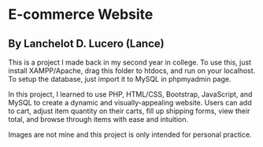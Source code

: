 # E-commerce Website
## By Lanchelot D. Lucero (Lance)

This is a project I made back in my second year in college. To use this, just install XAMPP/Apache, drag this folder to htdocs, and run on your localhost. To setup the database, just import it to MySQL in phpmyadmin page.

In this project, I learned to use PHP, HTML/CSS, Bootstrap, JavaScript, and MySQL to create a dynamic and visually-appealing website. Users can add to cart, adjust item quantity on their carts, fill up shipping forms, view their total, and browse through items with ease and intuition.

Images are not mine and this project is only intended for personal practice.
